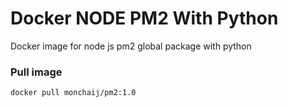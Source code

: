 # Docker NODE PM2 With Python

Docker image for node js pm2 global package with python 

### Pull image

```
docker pull monchaij/pm2:1.0
```
